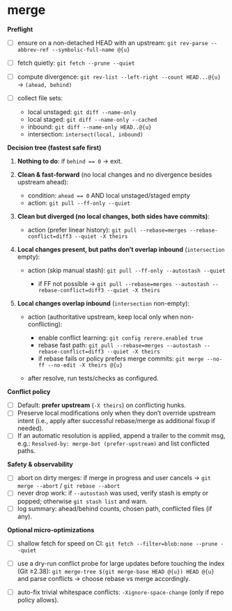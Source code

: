 # merge

**Preflight**

* [ ] ensure on a non-detached HEAD with an upstream: `git rev-parse --abbrev-ref --symbolic-full-name @{u}`
* [ ] fetch quietly: `git fetch --prune --quiet`
* [ ] compute divergence: `git rev-list --left-right --count HEAD...@{u}` → `(ahead, behind)`
* [ ] collect file sets:

    * local unstaged: `git diff --name-only`
    * local staged: `git diff --name-only --cached`
    * inbound: `git diff --name-only HEAD..@{u}`
    * intersection: `intersect(local, inbound)`

**Decision tree (fastest safe first)**

1. **Nothing to do**: if `behind == 0` → exit.
2. **Clean & fast-forward** (no local changes and no divergence besides upstream ahead):

    * condition: `ahead == 0` AND local unstaged/staged empty
    * action: `git pull --ff-only --quiet`
3. **Clean but diverged (no local changes, both sides have commits)**:

    * action (prefer linear history):
      `git pull --rebase=merges --rebase-conflict=diff3 --quiet -X theirs`
4. **Local changes present, but paths don’t overlap inbound** (`intersection` empty):

    * action (skip manual stash):
      `git pull --ff-only --autostash --quiet`

        * if FF not possible →
          `git pull --rebase=merges --autostash --rebase-conflict=diff3 --quiet -X theirs`
5. **Local changes overlap inbound** (`intersection` non-empty):

    * action (authoritative upstream, keep local only when non-conflicting):

        * enable conflict learning: `git config rerere.enabled true`
        * rebase fast path:
          `git pull --rebase=merges --autostash --rebase-conflict=diff3 --quiet -X theirs`
        * if rebase fails or policy prefers merge commits:
          `git merge --no-ff --no-edit -X theirs @{u}`
    * after resolve, run tests/checks as configured.

**Conflict policy**

* [ ] Default: **prefer upstream** (`-X theirs`) on conflicting hunks.
* [ ] Preserve local modifications only when they don’t override upstream intent (i.e., apply after successful rebase/merge as additional fixup if needed).
* [ ] If an automatic resolution is applied, append a trailer to the commit msg, e.g.:
  `Resolved-by: merge-bot (prefer-upstream)` and list conflicted paths.

**Safety & observability**

* [ ] abort on dirty merges: if merge in progress and user cancels → `git merge --abort` / `git rebase --abort`
* [ ] never drop work: if `--autostash` was used, verify stash is empty or popped; otherwise `git stash list` and warn.
* [ ] log summary: ahead/behind counts, chosen path, conflicted files (if any).

**Optional micro-optimizations**

* [ ] shallow fetch for speed on CI: `git fetch --filter=blob:none --prune --quiet`
* [ ] use a dry-run conflict probe for large updates before touching the index (Git ≥2.38):
  `git merge-tree $(git merge-base HEAD @{u}) HEAD @{u}` and parse conflicts → choose rebase vs merge accordingly.
* [ ] auto-fix trivial whitespace conflicts: `-Xignore-space-change` (only if repo policy allows).

